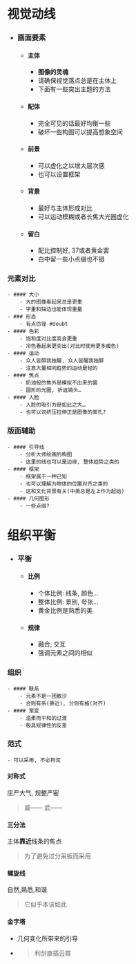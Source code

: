 # 视觉动线
- ### 画面要素
	- #### 主体
		- **图像的灵魂**
		- 请确保视觉落点总是在主体上
		- 下面有一些突出主题的方法
	- #### 配体
		- 完全可见的话最好均衡一些
		- 破坏一些构图可以提高想象空间
	- #### 前景
		- 可以虚化之以增大层次感
		- 也可以设置框架
	- #### 背景
		- 最好与主体形成对比
		- 可以运动模糊或者长焦大光圈虚化
	- #### 留白
		- 配比控制好, 37或者黄金罢
		- 白中留一些小点缀也不错
### 元素对比
	- #### 大小
		- 大的图像看起来总是更重
		- 字重和描边也能体现重量
	- ### 形态
		- 有点彷徨 #doubt
	- #### 色彩
		- 饱和度对比度高会更重
		- 冷色看起来更突出(对比时使用更多暖色)
	- #### 运动
		- 众人皆醉我独醒, 众人皆醒我独醉
		- 注意大量相同趋势的运动是轻的
	- #### 焦点
		- 奶油般的焦外是模拟不出来的罢
		- 圆形的光圈, 折返镜头…
	- #### 人脸
		- 人脸的吸引力是如此之大…
		- 也可以说挤压拉伸正是图像的面孔?
### 版面辅助
	- #### 引导线
		- 分析大师绘画的构图
		- 这里的线也可以是边缘, 整体趋势之类的
	- #### 框架
		- 框架属于一种已知
		- 也可以理解为物体的位置对齐之类的
		- 这和文化背景有关(中美总是左上作为起始)
	- #### 几何图形
		- 一些点缀?
# 组织平衡
- ### 平衡
	- #### 比例
		- 个体比例: 线条, 颜色…
		- 整体比例: 景别, 夸张…
		- 黄金比例是熟悉的美
	- #### 规律
		- 融合, 交互
		- 强调元素之间的相似
### 组织
	- #### 联系
		- 元素不是一团散沙
		- 合则有系(靠近), 分则有格(对齐)
	- #### 渐变
		- 温柔而平和的过渡
		- 极具规律性的反差
### 范式
	- 可以采用, 不必拘泥
#### 对称式
庄严大气, 规整严密
> 威—— 武——
#### 三分法
主体**靠近**线条的焦点
> 为了避免过分呆板而采用
#### 螺旋线
自然,熟悉,和谐
> 它似乎本该如此
#### 金字塔
- 几何变化所带来的引导
-
  > 利剑直插云霄